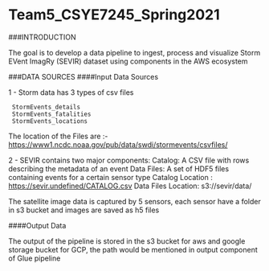 # Team5_CSYE7245_Spring2021


###INTRODUCTION

The goal is to develop a data pipeline to ingest, process and visualize  Storm EVent ImagRy (SEVIR) dataset using components in the AWS ecosystem

###DATA SOURCES
####Input Data Sources

1 - Storm data has 3 types of csv files 
     
     StormEvents_details
     StormEvents_fatalities
     StormEvents_locations

The location of the Files are :- https://www1.ncdc.noaa.gov/pub/data/swdi/stormevents/csvfiles/


2 - SEVIR contains two major components:
Catalog: A CSV file with rows describing the metadata of an event
Data Files: A set of HDF5 files containing events for a certain sensor type
      Catalog Location : https://sevir.undefined/CATALOG.csv
      Data Files Location: s3://sevir/data/

The satellite image data is captured by 5 sensors, each sensor have a folder in s3 bucket and images are saved as h5 files

####Output Data 

The output of the pipeline is stored in the s3 bucket for aws and google storage bucket for GCP, the path would be mentioned in output component of Glue pipeline
